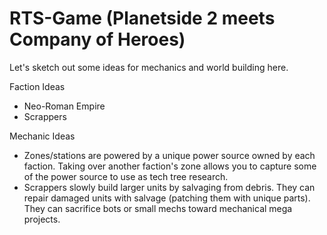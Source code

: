 # RTS-Game (Planetside 2 meets Company of Heroes)

Let's sketch out some ideas for mechanics and world building here.

Faction Ideas
- Neo-Roman Empire
- Scrappers

Mechanic Ideas
- Zones/stations are powered by a unique power source owned by each faction. Taking over another faction's zone allows you to capture some of the power source to use as tech tree research.
- Scrappers slowly build larger units by salvaging from debris. They can repair damaged units with salvage (patching them with unique parts). They can sacrifice bots or small mechs toward mechanical mega projects.
